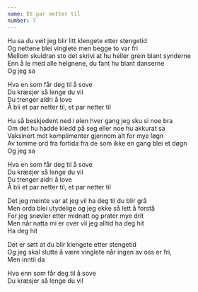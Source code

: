 ```yaml
---
name: Et par netter til
number: 7
---
```


Hu sa du veit jeg blir litt klengete etter stengetid  
Og nettene blei vinglete men begge to var fri  
Mellom skuldran sto det skrivi at hu heller grein blant synderne  
Enn å le med alle helgnene, du fant hu blant danserne  
Og jeg sa

Hva en som får deg til å sove  
Du kræsjer så lenge du vil  
Du trenger aldri å love  
Å bli et par netter til, et par netter til

Hu så beskjedent ned i ølen hver gang jeg sku si noe bra  
Om det hu hadde kledd på seg eller noe hu akkurat sa  
Vaksinert mot komplimenter gjennom alt for mye løgn  
Av tomme ord fra fortida fra de som ikke en gang blei et døgn  
Og jeg sa

Hva en som får deg til å sove  
Du kræsjer så lenge du vil  
Du trenger aldri å love  
Å bli et par netter til, et par netter til

Det jeg meinte var at jeg vil ha deg til du blir grå  
Men orda blei utydelige og jeg ekke så lett å forstå  
For jeg snøvler etter midnatt og prater mye drit  
Men når natta mi er over vil jeg alltid ha deg hit  
Ha deg hit

Det er søtt at du blir klengete etter stengetid  
Og jeg skal slutte å være vinglete når ingen av oss er fri,  
Men inntil da

Hva enn som får deg til å sove  
Du kræsjer så lenge du vil

